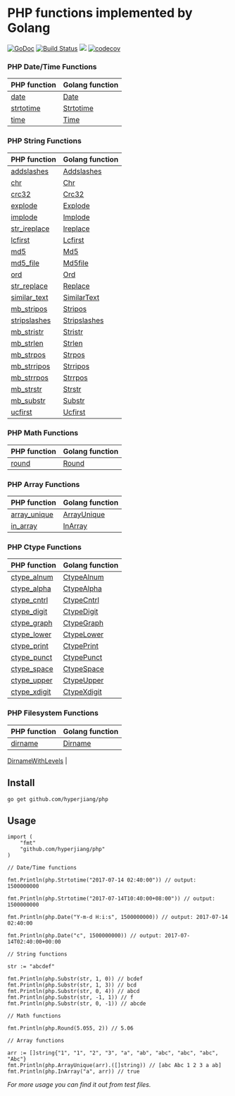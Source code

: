 # PHP functions implemented by Golang

[![GoDoc](https://godoc.org/github.com/hyperjiang/php?status.svg)](https://godoc.org/github.com/hyperjiang/php)
[![Build Status](https://travis-ci.org/hyperjiang/php.svg?branch=master)](https://travis-ci.org/hyperjiang/php)
[![](https://goreportcard.com/badge/github.com/hyperjiang/php)](https://goreportcard.com/report/github.com/hyperjiang/php)
[![codecov](https://codecov.io/gh/hyperjiang/php/branch/master/graph/badge.svg)](https://codecov.io/gh/hyperjiang/php)

### PHP Date/Time Functions

| PHP function                             | Golang function                          |
| ---------------------------------------- | ---------------------------------------- |
| [date](https://php.net/manual/en/function.date.php) | [Date](https://godoc.org/github.com/hyperjiang/php#Date) |
| [strtotime](https://php.net/manual/en/function.strtotime.php) | [Strtotime](https://godoc.org/github.com/hyperjiang/php#Strtotime) |
| [time](https://php.net/manual/en/function.time.php) | [Time](https://godoc.org/github.com/hyperjiang/php#Time) |

### PHP String Functions

| PHP function                             | Golang function                          |
| ---------------------------------------- | ---------------------------------------- |
| [addslashes](https://php.net/manual/en/function.addslashes.php) | [Addslashes](https://godoc.org/github.com/hyperjiang/php#Addslashes) |
| [chr](https://php.net/manual/en/function.chr.php) | [Chr](https://godoc.org/github.com/hyperjiang/php#Chr) |
| [crc32](https://php.net/manual/en/function.crc32.php) | [Crc32](https://godoc.org/github.com/hyperjiang/php#Crc32) |
| [explode](https://php.net/manual/en/function.explode.php) | [Explode](https://godoc.org/github.com/hyperjiang/php#Explode) |
| [implode](https://php.net/manual/en/function.implode.php) | [Implode](https://godoc.org/github.com/hyperjiang/php#Implode) |
| [str_ireplace](https://php.net/manual/en/function.str-ireplace.php) | [Ireplace](https://godoc.org/github.com/hyperjiang/php#Ireplace) |
| [lcfirst](https://php.net/manual/en/function.lcfirst.php) | [Lcfirst](https://godoc.org/github.com/hyperjiang/php#Lcfirst) |
| [md5](https://php.net/manual/en/function.md5.php) | [Md5](https://godoc.org/github.com/hyperjiang/php#Md5) |
| [md5_file](https://php.net/manual/en/function.md5-file.php) | [Md5file](https://godoc.org/github.com/hyperjiang/php#Md5File) |
| [ord](https://php.net/manual/en/function.ord.php) | [Ord](https://godoc.org/github.com/hyperjiang/php#Ord) |
| [str_replace](https://php.net/manual/en/function.str-replace.php) | [Replace](https://godoc.org/github.com/hyperjiang/php#Replace) |
| [similar_text](https://php.net/manual/en/function.similar-text.php) | [SimilarText](https://godoc.org/github.com/hyperjiang/php#SimilarText) |
| [mb_stripos](https://php.net/manual/en/function.mb-stripos.php) | [Stripos](https://godoc.org/github.com/hyperjiang/php#Stripos) |
| [stripslashes](https://php.net/manual/en/function.stripslashes.php) | [Stripslashes](https://godoc.org/github.com/hyperjiang/php#Stripslashes) |
| [mb_stristr](https://php.net/manual/en/function.mb-stristr.php) | [Stristr](https://godoc.org/github.com/hyperjiang/php#Stristr) |
| [mb_strlen](https://php.net/manual/en/function.mb-strlen.php) | [Strlen](https://godoc.org/github.com/hyperjiang/php#Strlen) |
| [mb_strpos](https://php.net/manual/en/function.mb-strpos.php) | [Strpos](https://godoc.org/github.com/hyperjiang/php#Strpos) |
| [mb_strripos](https://php.net/manual/en/function.mb-strripos.php) | [Strripos](https://godoc.org/github.com/hyperjiang/php#Strripos) |
| [mb_strrpos](https://php.net/manual/en/function.mb-strrpos.php) | [Strrpos](https://godoc.org/github.com/hyperjiang/php#Strrpos) |
| [mb_strstr](https://php.net/manual/en/function.mb-strstr.php) | [Strstr](https://godoc.org/github.com/hyperjiang/php#Strstr) |
| [mb_substr](https://php.net/manual/en/function.mb-substr.php) | [Substr](https://godoc.org/github.com/hyperjiang/php#Strstr) |
| [ucfirst](https://php.net/manual/en/function.ucfirst.php) | [Ucfirst](https://godoc.org/github.com/hyperjiang/php#Ucfirst) |

### PHP Math Functions

| PHP function                                         | Golang function                                            |
| ---------------------------------------------------- | ---------------------------------------------------------- |
| [round](https://php.net/manual/en/function.round.php) | [Round](https://godoc.org/github.com/hyperjiang/php#Round) |

### PHP Array Functions

| PHP function                                                 | Golang function                                              |
| ------------------------------------------------------------ | ------------------------------------------------------------ |
| [array_unique](https://php.net/manual/en/function.array-unique.php) | [ArrayUnique](https://godoc.org/github.com/hyperjiang/php#ArrayUnique) |
| [in_array](https://php.net/manual/en/function.in-array.php) | [InArray](https://godoc.org/github.com/hyperjiang/php#InArray) |

### PHP Ctype Functions

| PHP function                                         | Golang function                                            |
| ---------------------------------------------------- | ---------------------------------------------------------- |
| [ctype_alnum](https://php.net/manual/en/function.ctype-alnum.php) | [CtypeAlnum](https://godoc.org/github.com/hyperjiang/php#CtypeAlnum) |
| [ctype_alpha](https://php.net/manual/en/function.ctype-alpha.php) | [CtypeAlpha](https://godoc.org/github.com/hyperjiang/php#CtypeAlpha) |
| [ctype_cntrl](https://php.net/manual/en/function.ctype-cntrl.php) | [CtypeCntrl](https://godoc.org/github.com/hyperjiang/php#CtypeCntrl) |
| [ctype_digit](https://php.net/manual/en/function.ctype-digit.php) | [CtypeDigit](https://godoc.org/github.com/hyperjiang/php#CtypeDigit) |
| [ctype_graph](https://php.net/manual/en/function.ctype-graph.php) | [CtypeGraph](https://godoc.org/github.com/hyperjiang/php#CtypeGraph) |
| [ctype_lower](https://php.net/manual/en/function.ctype-lower.php) | [CtypeLower](https://godoc.org/github.com/hyperjiang/php#CtypeLower) |
| [ctype_print](https://php.net/manual/en/function.ctype-print.php) | [CtypePrint](https://godoc.org/github.com/hyperjiang/php#CtypePrint) |
| [ctype_punct](https://php.net/manual/en/function.ctype-punct.php) | [CtypePunct](https://godoc.org/github.com/hyperjiang/php#CtypePunct) |
| [ctype_space](https://php.net/manual/en/function.ctype-space.php) | [CtypeSpace](https://godoc.org/github.com/hyperjiang/php#CtypeSpace) |
| [ctype_upper](https://php.net/manual/en/function.ctype-upper.php) | [CtypeUpper](https://godoc.org/github.com/hyperjiang/php#CtypeUpper) |
| [ctype_xdigit](https://php.net/manual/en/function.ctype-xdigit.php) | [CtypeXdigit](https://godoc.org/github.com/hyperjiang/php#CtypeXdigit) |

### PHP Filesystem Functions

| PHP function                                         | Golang function                                            |
| ---------------------------------------------------- | ---------------------------------------------------------- |
| [dirname](https://www.php.net/manual/en/function.dirname.php) | [Dirname](https://godoc.org/github.com/hyperjiang/php#Dirname)
[DirnameWithLevels](https://godoc.org/github.com/hyperjiang/php#DirnameWithLevels)
|

## Install

```
go get github.com/hyperjiang/php
```

## Usage

```
import (
    "fmt"
    "github.com/hyperjiang/php"
)

// Date/Time functions

fmt.Println(php.Strtotime("2017-07-14 02:40:00")) // output: 1500000000

fmt.Println(php.Strtotime("2017-07-14T10:40:00+08:00")) // output: 1500000000

fmt.Println(php.Date("Y-m-d H:i:s", 1500000000)) // output: 2017-07-14 02:40:00

fmt.Println(php.Date("c", 1500000000)) // output: 2017-07-14T02:40:00+00:00

// String functions

str := "abcdef"

fmt.Println(php.Substr(str, 1, 0)) // bcdef
fmt.Println(php.Substr(str, 1, 3)) // bcd
fmt.Println(php.Substr(str, 0, 4)) // abcd
fmt.Println(php.Substr(str, -1, 1)) // f
fmt.Println(php.Substr(str, 0, -1)) // abcde

// Math functions

fmt.Println(php.Round(5.055, 2)) // 5.06

// Array functions

arr := []string{"1", "1", "2", "3", "a", "ab", "abc", "abc", "abc", "Abc"}
fmt.Println(php.ArrayUnique(arr).([]string)) // [abc Abc 1 2 3 a ab]
fmt.Println(php.InArray("a", arr)) // true

```

*For more usage you can find it out from test files.*
